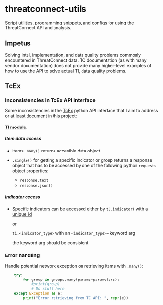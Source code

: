 # threatconnect-utils
Script utilities, programming snippets, and configs for using the ThreatConnect API and analysis.

## Impetus

Solving intel, implementation, and data quality problems commonly encountered in ThreatConnect data.
TC documentation (as with many vendor documentation) does not provide many higher-level examples of how to use the API to solve actual TI, data quality problems.

## TcEx

### Inconsistencies in TcEx API interface

Some inconsistencies in the [TcEx](https://github.com/ThreatConnect-Inc/tcex) python API interface that I aim to address or at least document in this project:

#### [TI module](https://threatconnect-inc.github.io/tcex/module_ti.html):
  ##### Item data access
  - items `.many()` returns accesible data object
  
  - `.single()` for getting a specific indicator or group returns a response object that has to be accessed by one of the following python `requests` object properties:
    - `response.text`
    - `response.json()`

  ##### Indicator access
  - Specific indicators can be accessed either by `ti.indicator(` with a [unique_id](https://threatconnect-inc.github.io/tcex/module_ti.html?highlight=json#get-indicator-by-value)
  
    or 
    
    `ti.<indicator_type>` with an `<indicator_type>=` keyword arg
    
    the keyword arg should be consistent

### Error handling
Handle potential network exception on retrieving items with `.many()`:
```python
    try:
        for group in groups.many(params=parameters):
            #print(group)
            # Do stuff here
    except Exception as e:
        print("Error retrieving from TC API: ", repr(e))
```
